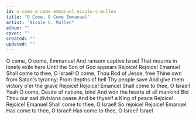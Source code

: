 ```yaml
---
id: o-come-o-come-emmanuel-nicole-c-mullen
title: "O Come, O Come Emmanuel"
artist: "Nicole C. Mullen"
album: ""
cover: ""
created: ""
updated: ""
---
```


O come, O come, Emmanuel
And ransom captive Israel
That mourns in lonely exile here
Until the Son of God appears
Rejoice! Rejoice! Emanuel
Shall come to thee, O Israel!
O come, Thou Rod of Jesse, free
Thine own from Satan's tyranny;
From depths of hell Thy people save
And give them victory o'er the grave
Rejoice! Rejoice! Emanuel
Shall come to thee, O Israel! Yeah
O come, Desire of nations, bind
And won the hearts of all mankind
Bid Thou our sad divisions cease
And be thyself a King of peace
Rejoice! Rejoice! Emanuel
Shall come to thee, O Israel!
So rejoice! Rejoice! Emanuel
Has come to thee, O Israel!
Has come to thee, O Israel!
Israel
